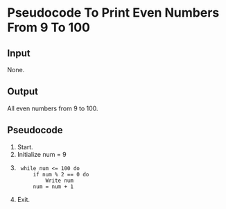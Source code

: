 # Pseudocode To Print Even Numbers From 9 To 100

## Input
None.

## Output
All even numbers from 9 to 100.

## Pseudocode

1. Start.
2. Initialize num = 9
3. ```
    while num <= 100 do
        if num % 2 == 0 do
            Write num
        num = num + 1
    ```
4. Exit.